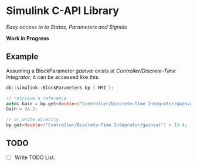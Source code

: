 # Simulink C-API Library
<i> Easy access to to States, Parameters and Signals</i>

<b> Work in Progress</b>

## Example
Assuming a BlockParameter *gainval* exists at *Controller/Discrete-Time Integrator*, it can be accessed like this.
```C++
db::simulink::BlockParameters bp { MMI };

// retrieve a reference
auto& Gain = bp.get<double>("Controller/Discrete-Time Integrator/gainval");
Gain = 24.2;

// or write directly
bp.get<double>("Controller/Discrete-Time Integrator/gainval") = 13.4;
```

## TODO
- [ ] Write TODO List.